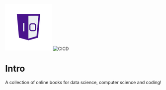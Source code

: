 ![One-Off Coder Logo](logo.png "One-Off Coder")
![CICD](https://codebuild.us-east-1.amazonaws.com/badges?uuid=eyJlbmNyeXB0ZWREYXRhIjoiQytSYmJ0VGpBRG8yenplZjBGZmR5aHd5SXIyR0lSNFF1RVpGaktLSExuUkNhR2ZWL1NaZTVFM3E0K0U2YkdCeU10MDlMOWE5Z2xIV2I4M294amlEVGRBPSIsIml2UGFyYW1ldGVyU3BlYyI6IjRDRnZQZXFZSUVJTjVPQUsiLCJtYXRlcmlhbFNldFNlcmlhbCI6MX0%3D&branch=master "CICD")

# Intro

A collection of online books for data science, computer science and coding!
